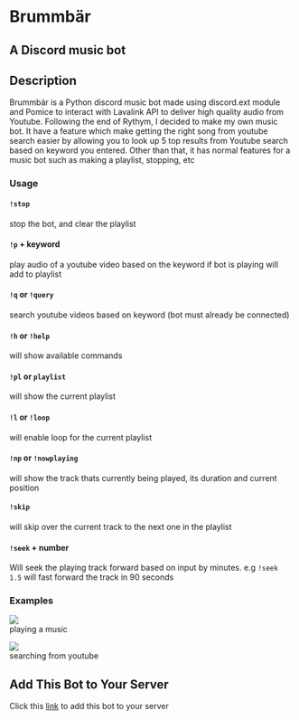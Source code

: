 # Brummbär   
## A Discord music bot  
  
## Description  
Brummbär is a Python discord music bot made using discord.ext module and Pomice to interact with Lavalink API to deliver high quality audio from Youtube. Following the end of Rythym, I decided to make my own music bot. It have a feature which make getting the right song from youtube search easier by allowing you to look up 5 top results from Youtube search based on keyword you entered. Other than that, it has normal features for a music bot such as making a playlist, stopping, etc  

### Usage
#### `!stop`    				    
stop the bot, and clear the playlist      
#### `!p` + keyword			
play audio of a youtube video based on the keyword if bot is playing will add to playlist  
#### `!q` or `!query`    
search youtube videos based on keyword (bot must already be connected)   
#### `!h` or `!help`     
will show available commands  
#### `!pl` or `playlist`  
will show the current playlist  
#### `!l` or `!loop`     
will enable loop for the current playlist  
#### `!np` or `!nowplaying`  
will show the track thats currently being played, its duration and current position  
#### `!skip`  
will skip over the current track to the next one in the playlist  
#### `!seek` + number  
Will seek the playing track forward based on input by minutes. e.g `!seek 1.5` will fast forward the track in 90 seconds  

### Examples

![](https://i.imgur.com/wEpxuLC.png)  
playing a music  
  
![](https://i.imgur.com/MSPbjig.png)  
searching from youtube

## Add This Bot to Your Server  
Click this [link](https://bit.ly/3Ef1H4D) to add this bot to your server
